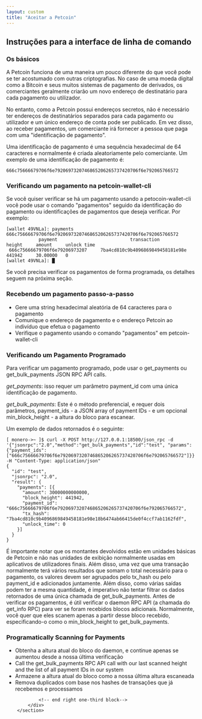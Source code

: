 ```yaml
---
layout: custom
title: "Aceitar a Petcoin"
---
```


<section class="container">
            <div class="row">
                <!-- left two-thirds block-->
                <div class="full">
                    <div class="info-block text-adapt">
                        <div class="row center-xs">
                            <div class="col">
                                <h2>Instruções para a interface de linha de comando</h2>
                            </div>
                        </div>
<div markdown="1">
                           
### Os básicos

A Petcoin funciona de uma maneira um pouco diferente do que você pode se ter acostumado com outras criptografias. No caso de uma moeda digital como a Bitcoin e seus muitos sistemas de pagamento de derivados, os comerciantes geralmente criarão um novo endereço de destinatário para cada pagamento ou utilizador.

No entanto, como a Petcoin possui endereços secretos, não é necessário ter endereços de destinatários separados para cada pagamento ou utilizador e um único endereço de conta pode ser publicado. Em vez disso, ao receber pagamentos, um comerciante irá fornecer a pessoa que paga com uma "identificação de pagamento".

Uma identificação de pagamento é uma sequência hexadecimal de 64 caracteres e normalmente é criada aleatoriamente pelo comerciante. Um exemplo de uma identificação de pagamento é: 
```
666c75666679706f6e7920697320746865206265737420706f6e792065766572
```

### Verificando um pagamento na petcoin-wallet-cli

Se você quiser verificar se há um pagamento usando a petocoin-wallet-cli você pode usar o comando "pagamentos" seguido da identificação do pagamento ou identificações de pagamentos que deseja verificar. Por exemplo:

```
[wallet 49VNLa]: payments 666c75666679706f6e7920697320746865206265737420706f6e792065766572
            payment                           transaction               height     amount     unlock time
 666c75666679706f6e79206973207     7ba4cd810c9b4096869849458181e98e     441942     30.00000   0
[wallet 49VNLa]: █
```

Se você precisa verificar os pagamentos de forma programada, os detalhes seguem na próxima seção.

### Recebendo um pagamento passo-a-passo

* Gere uma string hexadecimal aleatória de 64 caracteres para o pagamento  
* Comunique o endereço de pagamento e o endereço Petcoin ao indivíduo que efetua o pagamento  
* Verifique o pagamento usando o comando "pagamentos" em petcoin-wallet-cli

### Verificando um Pagamento Programado

Para verificar um pagamento programado, pode usar o get_payments ou get_bulk_payments JSON RPC API calls.

*get_payments*: isso requer um parâmetro payment_id com uma única identificação de pagamento.

*get_bulk_payments*: Este é o método preferencial, e requer dois parâmetros, payment_ids - a JSON array of payment IDs - e um opcional min_block_height - a altura do bloco para escanear.

Um exemplo de dados retornados é o seguinte:

```
[ monero->~ ]$ curl -X POST http://127.0.0.1:18500/json_rpc -d '{"jsonrpc":"2.0","method":"get_bulk_payments","id":"test", "params":{"payment_ids": ["666c75666679706f6e7920697320746865206265737420706f6e792065766572"]}}' -H "Content-Type: application/json"
{
  "id": "test",
  "jsonrpc": "2.0",
  "result": {
    "payments": [{
      "amount": 30000000000000,
      "block_height": 441942,
      "payment_id": "666c75666679706f6e7920697320746865206265737420706f6e792065766572",
      "tx_hash": "7ba4cd810c9b4096869849458181e98e18b6474ab66415de0f4ccf7ab1162fdf",
      "unlock_time": 0
    }]
  }
}
```

É importante notar que os montantes devolvidos estão em unidades básicas de Petcoin e não nas unidades de exibição normalmente usadas em aplicativos de utilizadores finais. Além disso, uma vez que uma transação normalmente terá vários resultados que somam o total necessário para o pagamento, os valores devem ser agrupados pelo tx_hash ou pelo payment_id e adicionados juntamente. Além disso, como várias saídas podem ter a mesma quantidade, é imperativo não tentar filtrar os dados retornados de uma única chamada de get_bulk_payments.
Antes de verificar os pagamentos, é útil verificar o daemon RPC API (a chamada do get_info RPC) para ver se foram recebidos blocos adicionais. Normalmente, você quer que eles scanem apenas a partir desse bloco recebido, especificando-o como o min_block_height to get_bulk_payments.

### Programatically Scanning for Payments

* Obtenha a altura atual do bloco do daemon, e continue apenas se aumentou desde a nossa última verificação  
* Call the get_bulk_payments RPC API call with our last scanned height and the list of all payment IDs in our system  
* Armazene a altura atual do bloco como a nossa última altura escaneada  
* Remova duplicados com base nos hashes de transações que já recebemos e processamos  
                           
</div>
                    </div>
                </div>
    
                
                <!-- end right one-third block-->
            </div>
        </section>
                
